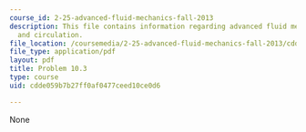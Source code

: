 ```yaml
---
course_id: 2-25-advanced-fluid-mechanics-fall-2013
description: This file contains information regarding advanced fluid mechanics, vorticity
  and circulation.
file_location: /coursemedia/2-25-advanced-fluid-mechanics-fall-2013/cdde059b7b27ff0af0477ceed10ce0d6_MIT2_25F13_Problem10.03.pdf
file_type: application/pdf
layout: pdf
title: Problem 10.3
type: course
uid: cdde059b7b27ff0af0477ceed10ce0d6

---
```

None